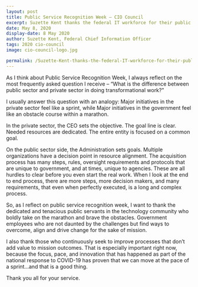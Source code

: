 ```yaml
---
layout: post
title: Public Service Recognition Week – CIO Council
excerpt: Suzette Kent thanks the federal IT workforce for their public service.
date: May 8, 2020
display-date: 8 May 2020
author: Suzette Kent, Federal Chief Information Officer
tags: 2020 cio-council
image: cio-council-logo.jpg

permalink: /Suzette-Kent-thanks-the-federal-IT-workforce-for-their-public-service/
---
```


As I think about Public Service Recognition Week, I always reflect on the most frequently asked question I receive – “What is the difference between public sector and private sector in doing transformational work?”   

I usually answer this question with an analogy: Major initiatives in the private sector feel like a sprint, while Major initiatives in the government feel like an obstacle course within a marathon. 

In the private sector, the CEO sets the objective. The goal line is clear. Needed resources are dedicated. The entire entity is focused on a common goal.  
 
On the public sector side, the Administration sets goals.  Multiple organizations have a decision point in resource alignment.  The acquisition process has many steps, rules, oversight requirements and protocols that are unique to government, and at times, unique to agencies.  These are all hurdles to clear before you even start the real work.  When I look at the end to end process, there are more steps, more decision makers, and many requirements, that even when perfectly executed, is a long and complex process. 
     
So, as I reflect on public service recognition week, I want to thank the dedicated and tenacious public servants in the technology community who boldly take on the marathon and brave the obstacles.   Government employees who are not daunted by the challenges but find ways to overcome, align and drive change for the sake of mission.

I also thank those who continuously seek to improve processes that don’t add value to mission outcomes.   That is especially important right now, because the focus, pace, and innovation that has happened as part of the national response to COVID-19 has proven that we can move at the pace of a sprint…and that is a good thing.

Thank you all for your service.
